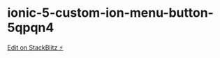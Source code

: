 # ionic-5-custom-ion-menu-button-5qpqn4

[Edit on StackBlitz ⚡️](https://stackblitz.com/edit/ionic-5-custom-ion-menu-button-5qpqn4)